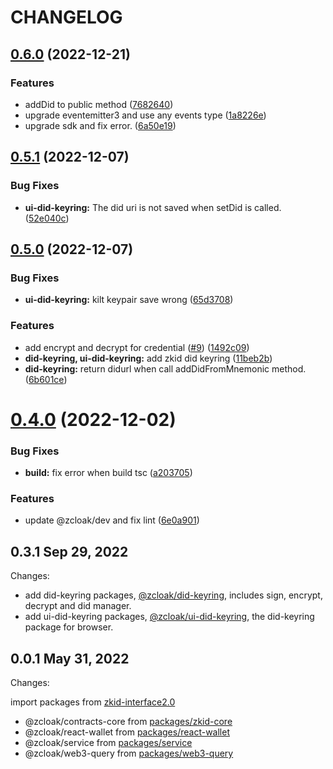 # CHANGELOG

## [0.6.0](https://github.com/zCloak-Network/common-ts/compare/v0.5.1...v0.6.0) (2022-12-21)


### Features

* addDid to public method ([7682640](https://github.com/zCloak-Network/common-ts/commit/768264060adc208cc5c9a3b9426fdea09dc7bac7))
* upgrade eventemitter3 and use any events type ([1a8226e](https://github.com/zCloak-Network/common-ts/commit/1a8226e456cce69d8e40953bfb0e76e3d7904aa2))
* upgrade sdk and fix error. ([6a50e19](https://github.com/zCloak-Network/common-ts/commit/6a50e190861f954cee00262164ad523562c09cf2))


## [0.5.1](https://github.com/zCloak-Network/common-ts/compare/v0.5.0...v0.5.1) (2022-12-07)


### Bug Fixes

* **ui-did-keyring:** The did uri is not saved when setDid is called. ([52e040c](https://github.com/zCloak-Network/common-ts/commit/52e040c1cc99aa1a9c05ce066cc1eb4108ad8c01))


## [0.5.0](https://github.com/zCloak-Network/common-ts/compare/v0.4.0...v0.5.0) (2022-12-07)


### Bug Fixes

* **ui-did-keyring:** kilt keypair save wrong ([65d3708](https://github.com/zCloak-Network/common-ts/commit/65d3708d5b49922dcc27190e18f86d2d50957b04))


### Features

* add encrypt and decrypt for credential ([#9](https://github.com/zCloak-Network/common-ts/issues/9)) ([1492c09](https://github.com/zCloak-Network/common-ts/commit/1492c09dc21fea7cf859ca75888b6bbff74e5d6d))
* **did-keyring, ui-did-keyring:** add zkid did keyring ([11beb2b](https://github.com/zCloak-Network/common-ts/commit/11beb2bd6982fd813d14ab162a6431a4c6d247d6))
* **did-keyring:** return didurl when call addDidFromMnemonic method. ([6b601ce](https://github.com/zCloak-Network/common-ts/commit/6b601ceb4b13753a61a963427b90c5a652d5a4c8))


# [0.4.0](https://github.com/zCloak-Network/common-ts/compare/v0.3.1...v0.4.0) (2022-12-02)


### Bug Fixes

* **build:** fix error when build tsc ([a203705](https://github.com/zCloak-Network/common-ts/commit/a2037052a59a361ed25e659fcb13c5670fc5dc89))


### Features

* update @zcloak/dev and fix lint ([6e0a901](https://github.com/zCloak-Network/common-ts/commit/6e0a9019d435a6a1e90febe16f4b52e4a8d1f4b8))


## 0.3.1 Sep 29, 2022

Changes:

- add did-keyring packages, [@zcloak/did-keyring](https://github.com/zCloak-Network/common-ts/tree/master/packages/did-keyring/), includes sign, encrypt, decrypt and did manager.
- add ui-did-keyring packages, [@zcloak/ui-did-keyring](https://github.com/zCloak-Network/common-ts/tree/master/packages/ui-did-keyring/), the did-keyring package for browser.

## 0.0.1 May 31, 2022

Changes:

import packages from [zkid-interface2.0](https://github.com/zCloak-Network/zkID-interface2.0/tree/d5e56a311bff38316ee065de8ff87a4361cc42bc)

- @zcloak/contracts-core from [packages/zkid-core](https://github.com/zCloak-Network/zkID-interface2.0/tree/d5e56a311bff38316ee065de8ff87a4361cc42bc/packages/zkid-core)
- @zcloak/react-wallet from [packages/react-wallet](https://github.com/zCloak-Network/zkID-interface2.0/tree/d5e56a311bff38316ee065de8ff87a4361cc42bc/packages/react-wallet)
- @zcloak/service from [packages/service](https://github.com/zCloak-Network/zkID-interface2.0/tree/d5e56a311bff38316ee065de8ff87a4361cc42bc/packages/service)
- @zcloak/web3-query from [packages/web3-query](https://github.com/zCloak-Network/zkID-interface2.0/tree/d5e56a311bff38316ee065de8ff87a4361cc42bc/packages/web3-query)
